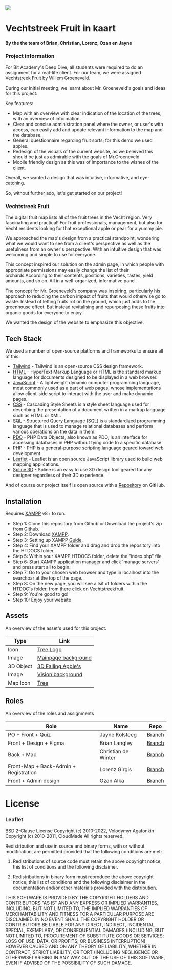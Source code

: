 ![](https://avatars.githubusercontent.com/u/53334549?s=280&v=4)

# Vechtstreek Fruit in kaart
#### By the the team of Brian, Christian, Lorenz, Ozan en Jayne

### Project information
For Bit Academy's Deep Dive, all students were required to do an assignment for a real-life client. For our team, we were assigned Vechtstreek Fruit by Willem Groeneveld. 

During our initial meeting, we learnt about Mr. Groeneveld's goals and ideas for this project.

Key features: 
- Map with an overview with clear indication of the location of the trees, with an overview of information. 
- Clear and concise administration panel where the owner, or user's with access, can easily add and update relevant information to the map and the database. 
- General questionnaire regarding fruit sorts; for this demo we used apples.
- Redesign of the visuals of the current website, as we beleived this should be just as admirable with the goals of Mr.Groeneveld 
- Mobile friendly design as this was of importance to the wishes of the client.

Overall, we wanted a design that was intuitive, informative, and eye-catching. 

So, without further ado, let's get started on our project! 

### Vechtstreek Fruit
The digital fruit map lists all of the fruit trees in the Vecht region. Very fascinating and practical! For fruit professionals, management, but also for Vecht residents looking for that exceptional apple or pear for a yummy pie. 

We approached the map's design from a practical standpoint, wondering what we would want to see from a client's perspective as well as the usefulness from an owner's perspective. With an intuitive design that was welcoming and simple to use for everyone.

This concept inspired our solution on the admin page, in which people with appropriate permissions may easily change the list of their orchards.According to their contents, positions, varieties, tastes, yield amounts, and so on. All in a well-organized, informative panel. 

The concept for Mr. Groeneveld's company was inspiring, particularly his approach to reducing the carbon impact of fruits that would otherwise go to waste. Instead of letting fruits rot on the ground, which just adds to the greenhouse effect. But instead revitalising and repurposing these fruits into organic goods for everyone to enjoy. 

We wanted the design of the website to emphasize this objective. 

## Tech Stack

We used a number of open-source platforms and frameworks to ensure all of this:

- [Tailwind](https://tailwindcss.com/) - Tailwind is an open-source CSS design framework.
- [HTML](https://en.wikipedia.org/wiki/HTML) - HyperText Markup Language or HTML is the standard markup language for documents designed to be displayed in a web browser.
- [JavaScript](https://www.javascript.com/) - A lightweight dynamic computer programming language, most commonly used as a part of web pages, whose implementations allow client-side script to interact with the user and make dynamic pages.
- [CSS](https://en.wikipedia.org/wiki/CSS) - Cascading Style Sheets is a style sheet language used for describing the presentation of a document written in a markup language such as HTML or XML. 
- [SQL](https://en.wikipedia.org/wiki/SQL) - Structured Query Language (SQL) is a standardized programming language that is used to manage relational databases and perform various operations on the data in them.
- [PDO](https://www.php.net/manual/en/book.pdo.php) - PHP Data Objects, also known as PDO, is an interface for accessing databases in PHP without tying code to a specific database.
- [PHP](https://www.php.net/) - PHP is a general-purpose scripting language geared toward web development.
- [Leaflet](https://leafletjs.com/) - Leaflet is an open source JavaScript library used to build web mapping applications. 
- [Spline 3D](https://spline.design/) - Spline is an easy to use 3D design tool geared for any designer regardless of their 3D experience.

And of course our project itself is open source with a [Repository](https://github.com/LorenzGirgis/Vechtstreekfruit/tree/Brian) on GitHub.

## Installation

Requires [XAMPP](https://www.apachefriends.org/download.html) v8+ to run.
- Step 1: Clone this repository from Github or Download the project's zip from Github.
- Step 2: Download [XAMPP]((https://www.apachefriends.org/download.html)). 
- Step 3: Setting up XAMPP [Guide]((https://www.youtube.com/watch?v=1GevfhBGGWs)).
- Step 4: Find your XAMPP folder and drag and drop the repository into the HTDOCS folder. 
- Step 5: Within your XAMPP HTDOCS folder, delete the "index.php" file
- Step 6: Start XAMPP application manager and click 'manage servers' and press start all to begin.
- Step 7: Go to your chosen web browser and type in localhost into the searchbar at the top of the page. 
- Step 8: On the new page, you will see a lsit of folders within the HTDOC's folder, from there click on Vechtstreekfruit
- Step 9: You're good to go!
- Step 10: Enjoy your website

## Assets

An overview of the asset's used for this project.

| Type | Link |
| ------ | ------ |
| Icon | [Tree Logo](https://www.flaticon.com/free-icon/tree_2220094) |
| Image | [Mainpage background](https://www.pexels.com/photo/worms-eyeview-of-green-trees-957024/) |
| 3D Object | [3D Falling Apple's](https://sketchfab.com/3d-models/apple-643eb66651864bb78871e5c1066b4ef6) |
| Image | [Vision background](https://www.pexels.com/photo/man-on-a-tree-holding-apples-3019836/) |
| Map Icon | [Tree](https://www.flaticon.com/free-icon/tree_2220094) |


## Roles

An overview of the roles and assignments

| Role | Name | Repo | 
| ------ | ------ | ------ |
| PO + Front + Quiz | Jayne Kolsteeg | [Branch](https://github.com/LorenzGirgis/Vechtstreekfruit/tree/feature/adminpanelozan) |
| Front + Design + Figma| Brian Langley | [Branch](https://github.com/LorenzGirgis/Vechtstreekfruit/tree/Brian) |
| Back + Map | Christian de Winter | [Branch](https://github.com/LorenzGirgis/Vechtstreekfruit/tree/Christian) |
| Front-Map + Back-Admin + Registration | Lorenz Girgis  | [Branch](https://github.com/LorenzGirgis/Vechtstreekfruit/tree/Lorenz) |
| Front + Admin design | Ozan Alka | [Branch](https://github.com/LorenzGirgis/Vechtstreekfruit/tree/feature/adminpanelozan2) |



# License
### Leaflet

BSD 2-Clause License
Copyright (c) 2010-2022, Volodymyr Agafonkin
Copyright (c) 2010-2011, CloudMade
All rights reserved.

Redistribution and use in source and binary forms, with or without
modification, are permitted provided that the following conditions are met:

1. Redistributions of source code must retain the above copyright notice, this
   list of conditions and the following disclaimer.

2. Redistributions in binary form must reproduce the above copyright notice,
   this list of conditions and the following disclaimer in the documentation
   and/or other materials provided with the distribution.

THIS SOFTWARE IS PROVIDED BY THE COPYRIGHT HOLDERS AND CONTRIBUTORS "AS IS"
AND ANY EXPRESS OR IMPLIED WARRANTIES, INCLUDING, BUT NOT LIMITED TO, THE
IMPLIED WARRANTIES OF MERCHANTABILITY AND FITNESS FOR A PARTICULAR PURPOSE ARE
DISCLAIMED. IN NO EVENT SHALL THE COPYRIGHT HOLDER OR CONTRIBUTORS BE LIABLE
FOR ANY DIRECT, INDIRECT, INCIDENTAL, SPECIAL, EXEMPLARY, OR CONSEQUENTIAL
DAMAGES (INCLUDING, BUT NOT LIMITED TO, PROCUREMENT OF SUBSTITUTE GOODS OR
SERVICES; LOSS OF USE, DATA, OR PROFITS; OR BUSINESS INTERRUPTION) HOWEVER
CAUSED AND ON ANY THEORY OF LIABILITY, WHETHER IN CONTRACT, STRICT LIABILITY,
OR TORT (INCLUDING NEGLIGENCE OR OTHERWISE) ARISING IN ANY WAY OUT OF THE USE
OF THIS SOFTWARE, EVEN IF ADVISED OF THE POSSIBILITY OF SUCH DAMAGE.